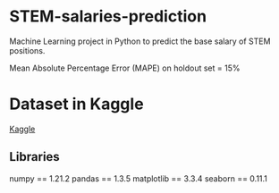 # STEM-salaries-prediction
Machine Learning project in Python to predict the base salary of STEM positions.

Mean Absolute Percentage Error (MAPE) on holdout set = 15%

# Dataset in Kaggle
[Kaggle](https://www.kaggle.com/jackogozaly/data-science-and-stem-salaries)

## Libraries
numpy == 1.21.2
pandas == 1.3.5
matplotlib == 3.3.4
seaborn == 0.11.1
